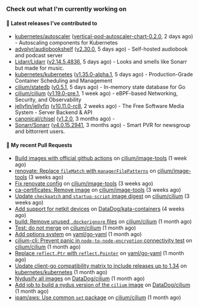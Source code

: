### Check out what I'm currently working on

#### 🔭 Latest releases I've contributed to

- [kubernetes/autoscaler](https://github.com/kubernetes/autoscaler) ([vertical-pod-autoscaler-chart-0.2.0](https://github.com/kubernetes/autoscaler/releases/tag/vertical-pod-autoscaler-chart-0.2.0), 2 days ago) - Autoscaling components for Kubernetes
- [advplyr/audiobookshelf](https://github.com/advplyr/audiobookshelf) ([v2.30.0](https://github.com/advplyr/audiobookshelf/releases/tag/v2.30.0), 5 days ago) - Self-hosted audiobook and podcast server
- [Lidarr/Lidarr](https://github.com/Lidarr/Lidarr) ([v2.14.5.4836](https://github.com/Lidarr/Lidarr/releases/tag/v2.14.5.4836), 5 days ago) - Looks and smells like Sonarr but made for music.
- [kubernetes/kubernetes](https://github.com/kubernetes/kubernetes) ([v1.35.0-alpha.1](https://github.com/kubernetes/kubernetes/releases/tag/v1.35.0-alpha.1), 5 days ago) - Production-Grade Container Scheduling and Management
- [cilium/statedb](https://github.com/cilium/statedb) ([v0.5.1](https://github.com/cilium/statedb/releases/tag/v0.5.1), 5 days ago) - In-memory state database for Go
- [cilium/cilium](https://github.com/cilium/cilium) ([v1.19.0-pre.1](https://github.com/cilium/cilium/releases/tag/v1.19.0-pre.1), 1 week ago) - eBPF-based Networking, Security, and Observability
- [jellyfin/jellyfin](https://github.com/jellyfin/jellyfin) ([v10.11.0-rc8](https://github.com/jellyfin/jellyfin/releases/tag/v10.11.0-rc8), 2 weeks ago) - The Free Software Media System - Server Backend & API
- [canonical/chisel](https://github.com/canonical/chisel) ([v1.2.0](https://github.com/canonical/chisel/releases/tag/v1.2.0), 3 months ago) - 
- [Sonarr/Sonarr](https://github.com/Sonarr/Sonarr) ([v4.0.15.2941](https://github.com/Sonarr/Sonarr/releases/tag/v4.0.15.2941), 3 months ago) - Smart PVR for newsgroup and bittorrent users.

#### 🔨 My recent Pull Requests

- [Build images with official github actions](https://github.com/cilium/image-tools/pull/404) on [cilium/image-tools](https://github.com/cilium/image-tools) (1 week ago)
- [renovate: Replace `fileMatch` with `managerFilePatterns`](https://github.com/cilium/image-tools/pull/394) on [cilium/image-tools](https://github.com/cilium/image-tools) (3 weeks ago)
- [Fix renovate config](https://github.com/cilium/image-tools/pull/392) on [cilium/image-tools](https://github.com/cilium/image-tools) (3 weeks ago)
- [ca-certificates: Remove image](https://github.com/cilium/image-tools/pull/390) on [cilium/image-tools](https://github.com/cilium/image-tools) (3 weeks ago)
- [Update `checkpatch` and `startup-script` image digest](https://github.com/cilium/cilium/pull/41710) on [cilium/cilium](https://github.com/cilium/cilium) (3 weeks ago)
- [Add support for netkit devices](https://github.com/DataDog/kata-containers/pull/34) on [DataDog/kata-containers](https://github.com/DataDog/kata-containers) (4 weeks ago)
- [build: Remove unused `.dockerignore` files](https://github.com/cilium/cilium/pull/41629) on [cilium/cilium](https://github.com/cilium/cilium) (1 month ago)
- [Test: do not merge](https://github.com/cilium/cilium/pull/41617) on [cilium/cilium](https://github.com/cilium/cilium) (1 month ago)
- [Add options system](https://github.com/yaml/go-yaml/pull/110) on [yaml/go-yaml](https://github.com/yaml/go-yaml) (1 month ago)
- [cilium-cli: Prevent panic in `node-to-node-encryption` connectivity test](https://github.com/cilium/cilium/pull/41600) on [cilium/cilium](https://github.com/cilium/cilium) (1 month ago)
- [Replace `reflect.Ptr` with `reflect.Pointer`](https://github.com/yaml/go-yaml/pull/102) on [yaml/go-yaml](https://github.com/yaml/go-yaml) (1 month ago)
- [Update client-go compatibility matrix to include releases up to 1.34](https://github.com/kubernetes/kubernetes/pull/133898) on [kubernetes/kubernetes](https://github.com/kubernetes/kubernetes) (1 month ago)
- [Nydusify all images](https://github.com/DataDog/cilium/pull/625) on [DataDog/cilium](https://github.com/DataDog/cilium) (1 month ago)
- [Add job to build a nydus version of the `cilium` image](https://github.com/DataDog/cilium/pull/624) on [DataDog/cilium](https://github.com/DataDog/cilium) (1 month ago)
- [ipam/aws: Use common `set` package](https://github.com/cilium/cilium/pull/41480) on [cilium/cilium](https://github.com/cilium/cilium) (1 month ago)

